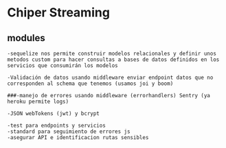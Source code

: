 # Chiper Streaming

## modules

    -sequelize nos permite construir modelos relacionales y definir unos metodos custom para hacer consultas a bases de datos definidos en los servicios que consumirán los modelos  

    -Validación de datos usando middleware enviar endpoint datos que no corresponden al schema que tenemos (usamos joi y boom)

    ###-manejo de errores usando middleware (errorhandlers) Sentry (ya heroku permite logs)
    
    -JSON webTokens (jwt) y bcrypt

    -test para endpoints y servicios 
    -standard para seguimiento de errores js
    -asegurar API e identificacion rutas sensibles
